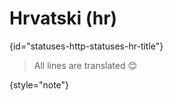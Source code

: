 # Hrvatski (hr)
{id="statuses-http-statuses-hr-title"}


> All lines are translated 😊
>
{style="note"}
